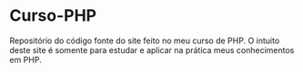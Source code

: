 # Curso-PHP
Repositório do código fonte do site feito no meu curso de PHP.
O intuito deste site é somente para estudar e aplicar na prática meus conhecimentos em PHP.
